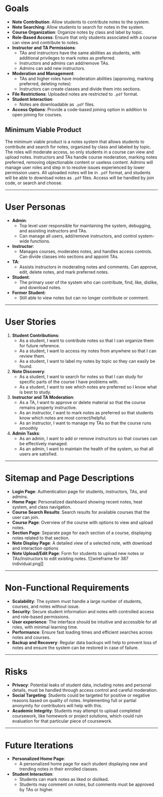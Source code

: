 # Goals

- **Note Contribution**: Allow students to contribute notes to the system.
- **Note Searching**: Allow students to search for notes in the system.
- **Course Organization**: Organize notes by class and label by topic.
- **Role-Based Access**: Ensure that only students associated with a course can view and contribute to notes.
- **Instructor and TA Permissions**:
    - TAs and instructors have the same abilities as students, with additional privileges to mark notes as preferred.
    - Instructors and admins can add/remove TAs.
    - Admins can add new instructors.
- **Moderation and Management**:
    - TAs and higher roles have moderation abilities (approving, marking preferred, deleting notes)
    - Instructors can create classes and divide them into sections.
- **File Restrictions**: Uploaded notes are restricted to `.pdf` format.
- **Student Interaction**:
    - Notes are downloadable as `.pdf` files.
- **Access Options**: Provide a code-based joining option in addition to open joining for courses.
## Minimum Viable Product
The minimum viable product is a notes system that allows students to contribute and search for notes, organized by class and labeled by topic. The roles will moderate access, so only students in a course can view and upload notes. Instructors and TAs handle course moderation, marking notes preferred, removing objectionable content or useless content. Admins will manage user roles and step in to resolve issues experienced by lower permission users. All uploaded notes will be in `.pdf` format, and students will be able to download notes as `.pdf` files. Access will be handled by join code, or search and choose. 

---

# User Personas

- **Admin**:
    - Top level user responsible for maintaining the system, debugging, and assisting instructors and TAs.
    - Can manage all users, add/remove instructors, and control system-wide functions.
- **Instructor**:
    - Manages courses, moderates notes, and handles access controls. Can divide classes into sections and appoint TAs.
- **TA**:
    - Assists instructors in moderating notes and comments. Can approve, edit, delete notes, and mark preferred notes.
- **Student**:
    - The primary user of the system who can contribute, find, like, dislike, and download notes.
- **Former Student**:
    - Still able to view notes but can no longer contribute or comment.

---

# User Stories

1. **Student Contributions**:
    - As a student, I want to contribute notes so that I can organize them for future reference.
    - As a student, I want to access my notes from anywhere so that I can review them.
    - As a student, I want to label my notes by topic so they can easily be found.
2. **Note Discovery**:
    - As a student, I want to search for notes so that I can study for specific parts of the course I have problems with.
    - As a student, I want to see which notes are preferred so I know what is best to study.
3. **Instructor and TA Moderation**:
    - As a TA, I want to approve or delete material so that the course remains properly instructive.
    - As an instructor, I want to mark notes as preferred so that students know which notes are most correct/helpful.
    - As an instructor, I want to manage my TAs so that the course runs smoothly
1. **Admin Tasks**:
    - As an admin, I want to add or remove instructors so that courses can be effectively managed.
    - As an admin, I want to maintain the health of the system, so that all users are satisfied.

---

#  Sitemap and Page Descriptions

- **Login Page**: Authentication page for students, instructors, TAs, and admins.
- **Home Page**: Personalized dashboard showing recent notes, heat system, and class navigation.
- **Course Search Results**: Search results for available courses that the user can join.
- **Course Page**: Overview of the course with options to view and upload notes.
- **Section Page**: Separate page for each section of a course, displaying notes related to that section.
- **Note Display Page**: A detailed view of a selected note, with download and interaction options
- **Note Upload/Edit Page**: Form for students to upload new notes or TAs/Instructors to edit existing notes.
 ![[wireframe for 387 individual.png]]


---

# Non-Functional Requirements

- **Scalability**: The system must handle a large number of students, courses, and notes without issue.
- **Security**: Secure student information and notes with controlled access and role-based permissions.
- **User experience**: The interface should be intuitive and accessible for all roles, with minimal learning time.
- **Performance**: Ensure fast loading times and efficient searches across notes and courses.
- **Backup and Recovery**: Regular data backups will help to prevent loss of notes and ensure the system can be restored in case of failure.

---

# Risks

- **Privacy**: Potential leaks of student data, including notes and personal details, must be handled through access control and careful moderation. 
- **Social Targeting**: Students could be targeted for positive or negative reasons based on quality of  notes. Implementing full or partial anonymity for contributors will help with this. 
- **Academic Integrity**: Students may attempt to upload completed coursework, like homework or project solutions, which could ruin evaluation for that particular piece of coursework. 

---

# Future Iterations

- **Personalized Home Page**:
    - A personalized home page for each student displaying new and trending notes in their enrolled classes.
-  **Student Interaction**:
    - Students can mark notes as liked or disliked.
    - Students may comment on notes, but comments must be approved by TAs or higher.

